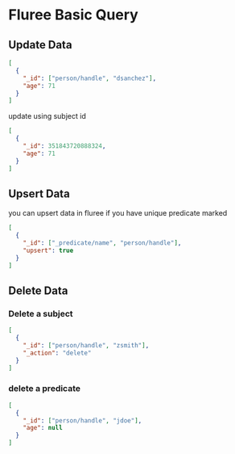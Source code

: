 # Fluree Basic Query
## Update Data
``` json
[
  {
    "_id": ["person/handle", "dsanchez"],
    "age": 71
  }
]
```
update using subject id
``` json
[
  {
    "_id": 351843720888324,
    "age": 71
  }
]
```
## Upsert Data
you can upsert data in fluree if you have unique predicate marked
``` json
[
  {
    "_id": ["_predicate/name", "person/handle"],
    "upsert": true
  }
]
```
## Delete Data
### Delete a subject
``` json
[
  {
    "_id": ["person/handle", "zsmith"],
    "_action": "delete"
  }
]
```

### delete a predicate
``` json
[
  {
    "_id": ["person/handle", "jdoe"],
    "age": null
  }
]
```
